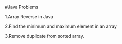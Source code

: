 #Java Problems

1.Array Reverse in Java

2.Find the minimum and maximum element in an array

3.Remove duplicate from sorted array.
